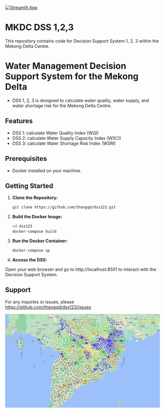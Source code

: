 [![Streamlit App](https://static.streamlit.io/badges/streamlit_badge_black_white.svg)](https://mkdc-dss123.streamlit.app/)

# MKDC DSS 1,2,3
This repository contains code for Decision Support System 1, 2, 3 within the Mekong Delta Centre.

# Water Management Decision Support System for the Mekong Delta

- DSS 1, 2, 3 is designed to calculate water quality, water supply, and water shortage risk for the Mekong Delta Centre. 

## Features

- DSS 1: calculate Water Quality Index (WQI)
- DSS 2: calculate Water Supply Capacity Index (WSCI)
- DSS 3: calculate Water Shortage Risk Index (WSRI)
	

## Prerequisites

- Docker installed on your machine.

## Getting Started

1. **Clone the Repository:**
    ```bash
    git clone https://github.com/thangqd/dss123.git
	```
	
2. **Build the Docker Image:**
	```bash
	cd dss123
	docker-compose build 
	```
	
3. **Run the Docker Container:**
    ```bash
    docker-compose up
	```

4. **Access the DSS:**

Open your web browser and go to http://localhost:8501 to interact with the Decision Support System.

## Support
For any inquiries or issues, please https://github.com/thangqd/dss123/issues

<img src="./images/dss2.png"/>
